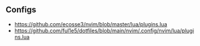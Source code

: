 ## Configs
- https://github.com/ecosse3/nvim/blob/master/lua/plugins.lua
- https://github.com/ful1e5/dotfiles/blob/main/nvim/.config/nvim/lua/plugins.lua
